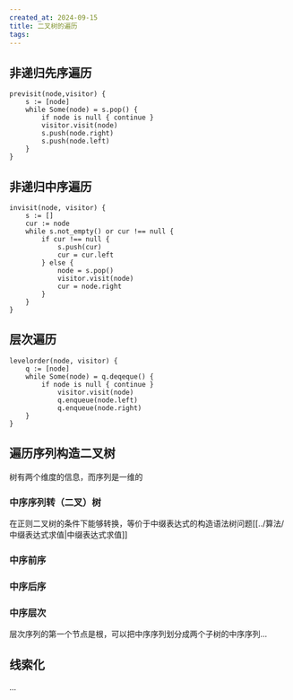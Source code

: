 ```yaml
---
created_at: 2024-09-15
title: 二叉树的遍历
tags:
---
```

## 非递归先序遍历
```
previsit(node,visitor) {
	s := [node]
	while Some(node) = s.pop() {
		if node is null { continue }
		visitor.visit(node)
		s.push(node.right)
		s.push(node.left)
	}
}
```
## 非递归中序遍历
```
invisit(node, visitor) {
	s := []
	cur := node
	while s.not_empty() or cur !== null {
		if cur !== null {
			s.push(cur)
			cur = cur.left
		} else {
			node = s.pop()
			visitor.visit(node)
			cur = node.right
		}
	}
}
```
## 层次遍历
```
levelorder(node, visitor) {
	q := [node]
	while Some(node) = q.deqeque() {
		if node is null { continue }
			visitor.visit(node)
			q.enqueue(node.left)
			q.enqueue(node.right)
	}
}
```
## 遍历序列构造二叉树
树有两个维度的信息，而序列是一维的
### 中序序列转（二叉）树
在正则二叉树的条件下能够转换，等价于中缀表达式的构造语法树问题[[../算法/中缀表达式求值|中缀表达式求值]]
### 中序前序
### 中序后序
### 中序层次
层次序列的第一个节点是根，可以把中序序列划分成两个子树的中序序列...
## 线索化
...
